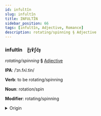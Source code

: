 ```yaml
---
id: infultîn
slug: infultîn
title: INFULTÎN
sidebar_position: 66
tags: [infultîn, Adjective, Romance]
description: rotating/spinning § Adjective
---
```


### infultîn&emsp;<span kind="abugida">ɽ̃ȷɤ͊ʃc̃ɟ</span>

*rotating/spinning* **§** [Adjective](../../tags/Adjective)

**IPA**: /ˈɪn.fʌl.tin/

**Verb**: to be rotating/spinning

**Noun**: rotation/spin

**Modifier**: rotating/spinning

<details>
    <summary>Origin</summary>
    Romanian învârtind /ɨnvərtʲnd/<br/>
    <em>Romance Language Family</em>
</details>